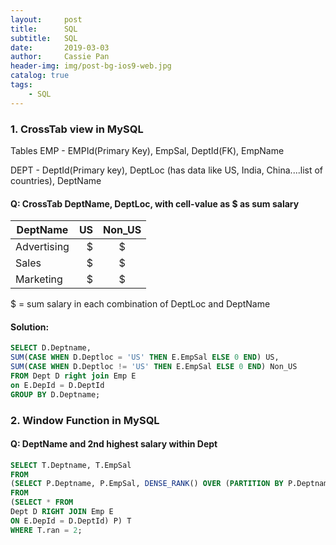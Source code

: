 ```yaml
---
layout:     post
title:      SQL
subtitle:   SQL
date:       2019-03-03
author:     Cassie Pan
header-img: img/post-bg-ios9-web.jpg
catalog: true
tags:
    - SQL
---
```


### 1. CrossTab view in MySQL

Tables
EMP - EMPId(Primary Key), EmpSal, DeptId(FK), EmpName

DEPT - DeptId(Primary key), DeptLoc (has data like US, India, China....list of countries), DeptName

#### Q: CrossTab DeptName, DeptLoc, with cell-value as $ as sum salary

| DeptName    | US    |  Non_US  |
| --------   | -----:   | :----: |
| Advertising |$     |$    |
| Sales        | $     |   $   |
| Marketing        | $     |   $    |

$ = sum salary in each combination of DeptLoc and DeptName

#### Solution:

```sql
SELECT D.Deptname,
SUM(CASE WHEN D.Deptloc = 'US' THEN E.EmpSal ELSE 0 END) US,
SUM(CASE WHEN D.Deptloc != 'US' THEN E.EmpSal ELSE 0 END) Non_US
FROM Dept D right join Emp E
on E.DepId = D.DeptId
GROUP BY D.Deptname;
```

### 2. Window Function in MySQL

#### Q: DeptName and 2nd highest salary within Dept

```sql
SELECT T.Deptname, T.EmpSal
FROM
(SELECT P.Deptname, P.EmpSal, DENSE_RANK() OVER (PARTITION BY P.Deptname ORDER BY P.EmpSal DESC) AS ran
FROM
(SELECT * FROM
Dept D RIGHT JOIN Emp E
ON E.DepId = D.DeptId) P) T
WHERE T.ran = 2;
```
